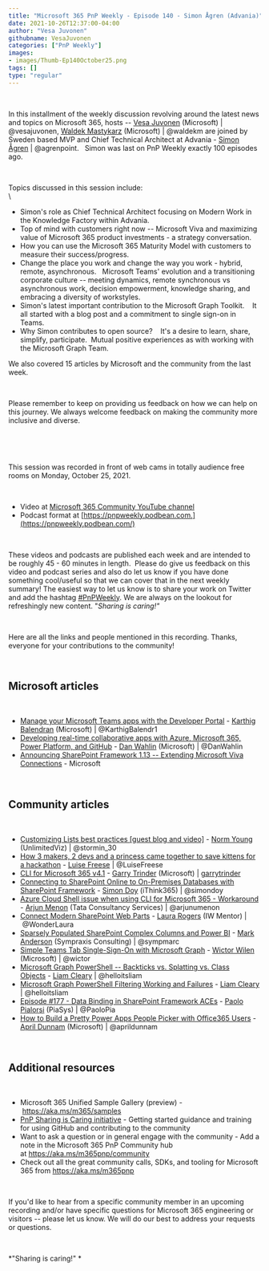 ```yaml
---
title: "Microsoft 365 PnP Weekly - Episode 140 - Simon Ågren (Advania)"
date: 2021-10-26T12:37:00-04:00
author: "Vesa Juvonen"
githubname: VesaJuvonen
categories: ["PnP Weekly"]
images:
- images/Thumb-Ep140October25.png
tags: []
type: "regular"
---
```


 

In this installment of the weekly discussion revolving around the latest
news and topics on Microsoft 365, hosts -- [Vesa
Juvonen](https://twitter.com/vesajuvonen) (Microsoft) |
@vesajuvonen, [Waldek
Mastykarz](https://twitter.com/waldekm) (Microsoft) | @waldekm are
joined by Sweden based MVP and Chief Technical Architect at Advania -
[Simon Ågren](https://twitter.com/agrenpoint) | @agrenpoint.   Simon
was last on PnP Weekly exactly 100 episodes ago.    

 

Topics discussed in this session include: \
\

-   Simon's role as Chief Technical Architect focusing on Modern Work in
    the Knowledge Factory within Advania.
-   Top of mind with customers right now -- Microsoft Viva and
    maximizing value of Microsoft 365 product investments - a strategy
    conversation. 
-   How you can use the Microsoft 365 Maturity Model with customers to
    measure their success/progress.
-   Change the place you work and change the way you work - hybrid,
    remote, asynchronous.   Microsoft Teams' evolution and a
    transitioning corporate culture -- meeting dynamics, remote
    synchronous vs asynchronous work, decision empowerment, knowledge
    sharing, and embracing a diversity of workstyles. 
-   Simon's latest important contribution to the Microsoft Graph
    Toolkit.    It all started with a blog post and a commitment to
    single sign-on in Teams.  
-   Why Simon contributes to open source?    It's a desire to learn,
    share, simplify, participate.  Mutual positive experiences as with
    working with the Microsoft Graph Team. 

We also covered 15 articles by Microsoft and the community from the last
week. 

 

Please remember to keep on providing us feedback on how we can help on
this journey. We always welcome feedback on making the community more
inclusive and diverse.

 



 

This session was recorded in front of web cams in totally audience free
rooms on Monday, October 25, 2021.

 


-   Video at [Microsoft 365 Community YouTube
    channel](https://aka.ms/m365pnp-videos)
-   Podcast format
    at [https://pnpweekly.podbean.com.](https://pnpweekly.podbean.com/)

 

These videos and podcasts are published each week and are intended to be
roughly 45 - 60 minutes in length.  Please do give us feedback on this
video and podcast series and also do let us know if you have done
something cool/useful so that we can cover that in the next weekly
summary! The easiest way to let us know is to share your work on Twitter
and add the
hashtag [#PnPWeekly](https://twitter.com/search?q=%23pnpweekly). We are
always on the lookout for refreshingly new content. "*Sharing is
caring!"* 

 

Here are all the links and people mentioned in this recording. Thanks,
everyone for your contributions to the community!

 

## Microsoft articles


 

-   [Manage your Microsoft Teams apps with the Developer
    Portal](https://devblogs.microsoft.com/microsoft365dev/manage-your-microsoft-teams-apps-with-the-developer-portal/)
    - [Karthig Balendran](https://twitter.com/KarthigBalendr1)
    (Microsoft) | @KarthigBalendr1
-   [Developing real-time collaborative apps with Azure, Microsoft 365,
    Power Platform, and
    GitHub](https://devblogs.microsoft.com/microsoft365dev/developing-real-time-collaborative-apps-with-azure-microsoft-365-power-platform-and-github/) -
    [Dan Wahlin](https://twitter.com/DanWahlin) (Microsoft)
    | @DanWahlin
-   [Announcing SharePoint Framework 1.13 -- Extending Microsoft Viva
    Connections](https://devblogs.microsoft.com/microsoft365dev/announcing-sharepoint-framework-1-13-extending-microsoft-viva-connections/) -
    Microsoft

 

## Community articles


 

-   [Customizing Lists best practices \[guest blog and
    video\]](https://techcommunity.microsoft.com/t5/microsoft-sharepoint-blog/customizing-lists-best-practices-guest-blog-and-video/ba-p/2858509) -
    [Norm Young](https://twitter.com/stormin_30) (UnlimitedViz)
    | @stormin_30
-   [How 3 makers, 2 devs and a princess came together to save kittens
    for a
    hackathon](https://techcommunity.microsoft.com/t5/microsoft-365-pnp-blog/how-3-makers-2-devs-and-a-princess-came-together-to-save-kittens/ba-p/2877335) -
    [Luise Freese](https://twitter.com/LuiseFreese) | @LuiseFreese
-   [CLI for Microsoft 365
    v4.1](https://techcommunity.microsoft.com/t5/microsoft-365-pnp-blog/cli-for-microsoft-365-v4-1/ba-p/2858687) -
    [Garry Trinder](https://twitter.com/garrytrinder) (Microsoft)
    | [garrytrinder](https://github.com/garrytrinder)
-   [Connecting to SharePoint Online to On-Premises Databases with
    SharePoint
    Framework](https://techcommunity.microsoft.com/t5/microsoft-365-pnp-blog/connecting-to-sharepoint-online-to-on-premises-databases-with/ba-p/2843624) -
    [Simon Doy](https://twitter.com/simondoy) (iThink365) | @simondoy
-   [Azure Cloud Shell issue when using CLI for Microsoft 365 -
    Workaround](https://techcommunity.microsoft.com/t5/microsoft-365-pnp-blog/azure-cloud-shell-issue-when-using-cli-for-microsoft-365/ba-p/2845590) -
    [Arjun Menon](https://twitter.com/arjunumenon) (Tata Consultancy
    Services) | @arjunumenon
-   [Connect Modern SharePoint Web
    Parts](https://wonderlaura.com/2021/10/22/connect-modern-sharepoint-web-parts/?utm_source=feedburner&utm_medium=feed&utm_campaign=Feed%3A+LauraRogers+%28Laura+Rogers%2C+SharePoint+MVP%29) -
    [Laura Rogers](https://twitter.com/WonderLaura) (IW Mentor)
    | @WonderLaura
-   [Sparsely Populated SharePoint Complex Columns and Power
    BI](https://sympmarc.com/2021/10/21/sparsely-populated-sharepoint-complex-columns-and-power-bi/) -
    [Mark Anderson](https://twitter.com/sympmarc) (Sympraxis Consulting)
    | @sympmarc
-   [Simple Teams Tab Single-Sign-On with Microsoft
    Graph](https://www.wictorwilen.se/blog/simple-teams-tab-single-sign-on-with-microsoft-graph/?utm_source=feedburner&utm_medium=feed&utm_campaign=Feed%3A+WictorWilen+%28Wictor+Wil%C3%A9n%29) -
    [Wictor Wilen](https://twitter.com/wictor) (Microsoft) | @wictor
-   [Microsoft Graph PowerShell -- Backticks vs. Splatting vs. Class
    Objects](https://helloitsliam.com/2021/10/22/microsoft-graph-powershell-backticks-vs-splatting-vs-class-objects/?utm_source=feedburner&utm_medium=feed&utm_campaign=Feed%3A+helloitsliam+%28Liam+Cleary+%5BMVP%5D%29) -
    [Liam Cleary](https://twitter.com/helloitsliam) | @helloitsliam
-   [Microsoft Graph PowerShell Filtering Working and
    Failures](https://helloitsliam.com/2021/10/19/microsoft-graph-powershell-filtering-working-and-failures/?utm_source=feedburner&utm_medium=feed&utm_campaign=Feed%3A+helloitsliam+%28Liam+Cleary+%5BMVP%5D%29) -
    [Liam Cleary](https://twitter.com/helloitsliam) | @helloitsliam
-   [Episode #177 - Data Binding in SharePoint Framework
    ACEs](https://www.youtube.com/watch?v=exWqBguOdmo) - [Paolo
    Pialorsi](https://twitter.com/PaoloPia) (PiaSys) | @PaoloPia
-   [How to Build a Pretty Power Apps People Picker with Office365
    Users](https://www.youtube.com/watch?v=SRKHfv4XYJE) - [April
    Dunnam](https://twitter.com/aprildunnam) (Microsoft)
    | @aprildunnam

 

## Additional resources


 

-   Microsoft 365 Unified Sample Gallery (preview)
    - <https://aka.ms/m365/samples> 
-   [PnP Sharing is Caring
    initiative](https://aka.ms/sharing-is-caring) - Getting started
    guidance and training for using GitHub and contributing to the
    community
-   Want to ask a question or in general engage with the community - Add
    a note in the Microsoft 365 PnP Community hub
    at <https://aka.ms/m365pnp/community>
-   Check out all the great community calls, SDKs, and tooling for
    Microsoft 365 from <https://aka.ms/m365pnp>

 

If you'd like to hear from a specific community member in an upcoming
recording and/or have specific questions for Microsoft 365 engineering
or visitors -- please let us know. We will do our best to address your
requests or questions.

 

*"Sharing is caring!" *
